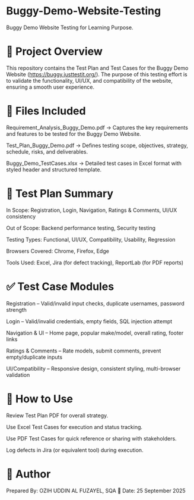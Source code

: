 # Buggy-Demo-Website-Testing
Buggy Demo Website Testing for Learning Purpose. 

# 📌 Project Overview

This repository contains the Test Plan and Test Cases for the Buggy Demo Website (https://buggy.justtestit.org/).
The purpose of this testing effort is to validate the functionality, UI/UX, and compatibility of the website, ensuring a smooth user experience.

# 📂 Files Included

Requirement_Analysis_Buggy_Demo.pdf → Captures the key requirements and features to be tested for the Buggy Demo Website.

Test_Plan_Buggy_Demo.pdf → Defines testing scope, objectives, strategy, schedule, risks, and deliverables.

Buggy_Demo_TestCases.xlsx → Detailed test cases in Excel format with styled header and structured template.

# 📝 Test Plan Summary

In Scope: Registration, Login, Navigation, Ratings & Comments, UI/UX consistency

Out of Scope: Backend performance testing, Security testing

Testing Types: Functional, UI/UX, Compatibility, Usability, Regression

Browsers Covered: Chrome, Firefox, Edge

Tools Used: Excel, Jira (for defect tracking), ReportLab (for PDF reports)

# ✅ Test Case Modules

Registration – Valid/invalid input checks, duplicate usernames, password strength

Login – Valid/invalid credentials, empty fields, SQL injection attempt

Navigation & UI – Home page, popular make/model, overall rating, footer links

Ratings & Comments – Rate models, submit comments, prevent empty/duplicate inputs

UI/Compatibility – Responsive design, consistent styling, multi-browser validation

# 🚀 How to Use

Review Test Plan PDF for overall strategy.

Use Excel Test Cases for execution and status tracking.

Use PDF Test Cases for quick reference or sharing with stakeholders.

Log defects in Jira (or equivalent tool) during execution.

# 👤 Author
Prepared By: OZIH UDDIN AL FUZAYEL, SQA
📅 Date: 25 September 2025

